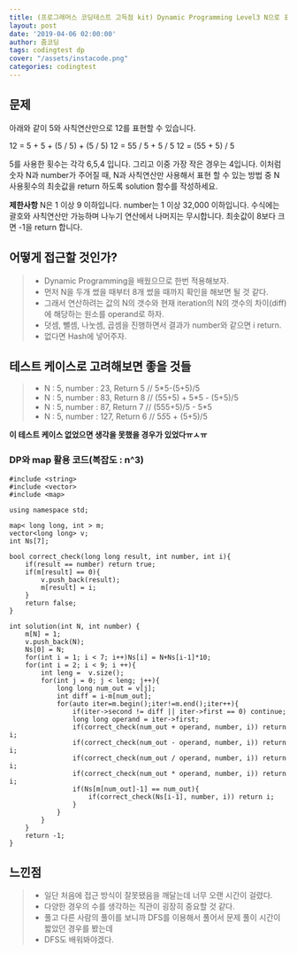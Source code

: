 ```yaml
---
title: (프로그래머스 코딩테스트 고득점 kit) Dynamic Programming Level3 N으로 표현
layout: post
date: '2019-04-06 02:00:00'
author: 줌코딩
tags: codingtest dp
cover: "/assets/instacode.png"
categories: codingtest
---
```


## 문제

아래와 같이 5와 사칙연산만으로 12를 표현할 수 있습니다.

12 = 5 + 5 + (5 / 5) + (5 / 5)
12 = 55 / 5 + 5 / 5
12 = (55 + 5) / 5

5를 사용한 횟수는 각각 6,5,4 입니다. 그리고 이중 가장 작은 경우는 4입니다.
이처럼 숫자 N과 number가 주어질 때, N과 사칙연산만 사용해서 표현 할 수 있는 방법 중 N 사용횟수의 최솟값을 return 하도록 solution 함수를 작성하세요.

**제한사항**
N은 1 이상 9 이하입니다.
number는 1 이상 32,000 이하입니다.
수식에는 괄호와 사칙연산만 가능하며 나누기 연산에서 나머지는 무시합니다.
최솟값이 8보다 크면 -1을 return 합니다.

## 어떻게 접근할 것인가?

>* Dynamic Programming을 배웠으므로 한번 적용해보자.
>* 먼저 N을 두개 썼을 때부터 8개 썼을 때까지 확인을 해보면 될 것 같다.
>* 그래서 연산하려는 값의 N의 갯수와 현재 iteration의 N의 갯수의 차이(diff)에 해당하는 원소를 operand로 하자.
>* 덧셈, 뺄셈, 나눗셈, 곱셈을 진행하면서 결과가 number와 같으면 i return.
>* 없다면 Hash에 넣어주자.

## 테스트 케이스로 고려해보면 좋을 것들

>* N : 5, number :  23, Return 5 // 5*5-(5+5)/5
>* N : 5, number :  83, Return 8 // (55+5) + 5*5 - (5+5)/5
>* N : 5, number :  87, Return 7 // (555+5)/5 - 5*5
>* N : 5, number :  127, Return 6 // 5*5*5 + (5+5)/5

**이 테스트 케이스 없었으면 생각을 못했을 경우가 있었다ㅠㅅㅠ**



### DP와 map 활용 코드(복잡도 : n^3)

    #include <string>
    #include <vector>
    #include <map>

    using namespace std;

    map< long long, int > m;
    vector<long long> v;
    int Ns[7];

    bool correct_check(long long result, int number, int i){
        if(result == number) return true;
        if(m[result] == 0){
            v.push_back(result);
            m[result] = i;
        }
        return false;
    }

    int solution(int N, int number) {
        m[N] = 1;
        v.push_back(N);
        Ns[0] = N;
        for(int i = 1; i < 7; i++)Ns[i] = N+Ns[i-1]*10;
        for(int i = 2; i < 9; i ++){
            int leng =  v.size();
            for(int j = 0; j < leng; j++){
                long long num_out = v[j];
                int diff = i-m[num_out];
                for(auto iter=m.begin();iter!=m.end();iter++){
                    if(iter->second != diff || iter->first == 0) continue;
                    long long operand = iter->first;
                    if(correct_check(num_out + operand, number, i)) return i;
                    if(correct_check(num_out - operand, number, i)) return i;
                    if(correct_check(num_out / operand, number, i)) return i;
                    if(correct_check(num_out * operand, number, i)) return i;
                    if(Ns[m[num_out]-1] == num_out){
                        if(correct_check(Ns[i-1], number, i)) return i;
                    }
                }       
            }
        } 
        return -1;
    }

## 느낀점

>* 일단 처음에 접근 방식이 잘못됐음을 깨달는데 너무 오랜 시간이 걸렸다.
>* 다양한 경우의 수를 생각하는 직관이 굉장히 중요할 것 같다.
>* 풀고 다른 사람의 풀이를 보니까 DFS를 이용해서 풀어서 문제 풀이 시간이 짧았던 경우를 봤는데
>* DFS도 배워봐야겠다.



